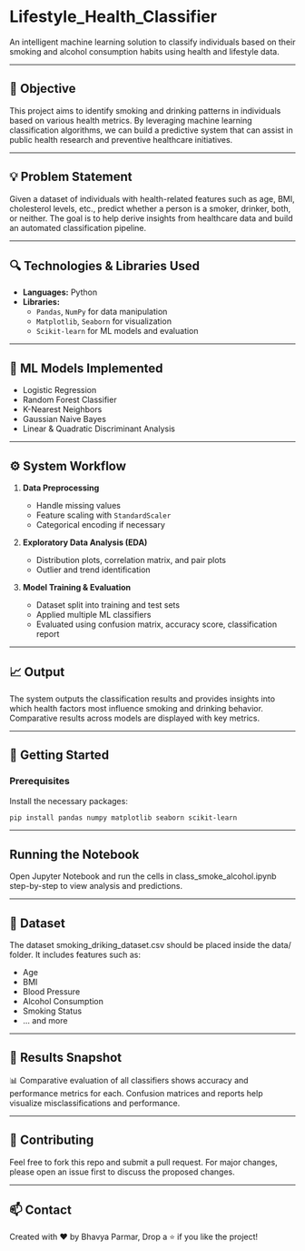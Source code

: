 # Lifestyle_Health_Classifier

An intelligent machine learning solution to classify individuals based on their smoking and alcohol consumption habits using health and lifestyle data.
   
---

## 📌 Objective

This project aims to identify smoking and drinking patterns in individuals based on various health metrics. By leveraging machine learning classification algorithms, we can build a predictive system that can assist in public health research and preventive healthcare initiatives.

---

## 💡 Problem Statement

Given a dataset of individuals with health-related features such as age, BMI, cholesterol levels, etc., predict whether a person is a smoker, drinker, both, or neither. The goal is to help derive insights from healthcare data and build an automated classification pipeline.

---

## 🔍 Technologies & Libraries Used

- **Languages:** Python  
- **Libraries:**  
  - `Pandas`, `NumPy` for data manipulation  
  - `Matplotlib`, `Seaborn` for visualization  
  - `Scikit-learn` for ML models and evaluation

---

## 🧠 ML Models Implemented

- Logistic Regression  
- Random Forest Classifier  
- K-Nearest Neighbors  
- Gaussian Naive Bayes  
- Linear & Quadratic Discriminant Analysis

---

## ⚙️ System Workflow

1. **Data Preprocessing**  
   - Handle missing values  
   - Feature scaling with `StandardScaler`  
   - Categorical encoding if necessary

2. **Exploratory Data Analysis (EDA)**  
   - Distribution plots, correlation matrix, and pair plots  
   - Outlier and trend identification

3. **Model Training & Evaluation**  
   - Dataset split into training and test sets  
   - Applied multiple ML classifiers  
   - Evaluated using confusion matrix, accuracy score, classification report

---

## 📈 Output

The system outputs the classification results and provides insights into which health factors most influence smoking and drinking behavior. Comparative results across models are displayed with key metrics.

---

## 🏁 Getting Started

### Prerequisites

Install the necessary packages:

```bash
pip install pandas numpy matplotlib seaborn scikit-learn
```

---

## Running the Notebook
Open Jupyter Notebook and run the cells in class_smoke_alcohol.ipynb step-by-step to view analysis and predictions.

---

## 📂 Dataset
The dataset smoking_driking_dataset.csv should be placed inside the data/ folder. It includes features such as:

- Age
- BMI
- Blood Pressure
- Alcohol Consumption
- Smoking Status
- ... and more

--- 

## 🧪 Results Snapshot
📊 Comparative evaluation of all classifiers shows accuracy and performance metrics for each.
Confusion matrices and reports help visualize misclassifications and performance.

---

## 🤝 Contributing
Feel free to fork this repo and submit a pull request. For major changes, please open an issue first to discuss the proposed changes.

---

## 📫 Contact
Created with ❤️ by Bhavya Parmar, Drop a ⭐ if you like the project!
